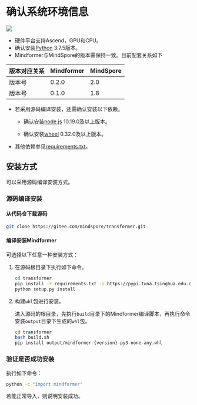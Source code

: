 # 确认系统环境信息

<a href="https://gitee.com/mindspore/docs/blob/r2.0/docs/mindformers/docs/source_zh_cn/mindformers_install.md" target="_blank"><img src="https://mindspore-website.obs.cn-north-4.myhuaweicloud.com/website-images/r2.0/resource/_static/logo_source.png"></a>

- 硬件平台支持Ascend，GPU和CPU。
- 确认安装[Python](https://www.python.org/ftp/python/3.7.5/Python-3.7.5.tgz) 3.7.5版本。
- Mindformer与MindSpore的版本需保持一致。目前配套关系如下

|版本对应关系| Mindformer  | MindSpore |
|-----------| -----------| ----------|
|版本号      | 0.2.0      | 2.0     |
|版本号      | 0.1.0      | 1.8     |

- 若采用源码编译安装，还需确认安装以下依赖。

    - 确认安装[node.js](https://nodejs.org/en/download/) 10.19.0及以上版本。

    - 确认安装[wheel](https://pypi.org/project/wheel/) 0.32.0及以上版本。

- 其他依赖参见[requirements.txt](https://gitee.com/mindspore/transformer/blob/master/requirements.txt)。

## 安装方式

可以采用源码编译安装方式。

### 源码编译安装

#### 从代码仓下载源码

```bash
git clone https://gitee.com/mindspore/transformer.git
```

#### 编译安装Mindformer

可选择以下任意一种安装方式：

1. 在源码根目录下执行如下命令。

    ```bash
    cd transformer
    pip install -r requirements.txt -i https://pypi.tuna.tsinghua.edu.cn/simple
    python setup.py install
    ```

2. 构建`whl`包进行安装。

    进入源码的根目录，先执行`build`目录下的Mindformer编译脚本，再执行命令安装`output`目录下生成的`whl`包。

    ```bash
    cd transformer
    bash build.sh
    pip install output/mindformer-{version}-py3-none-any.whl
    ```

### 验证是否成功安装

执行如下命令：

```bash
python -c "import mindformer"
```

若能正常导入，则说明安装成功。
